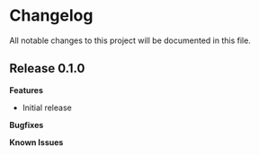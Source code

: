 # Changelog

All notable changes to this project will be documented in this file.

## Release 0.1.0

**Features**

* Initial release

**Bugfixes**

**Known Issues**
